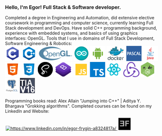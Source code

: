 ### Hello, I'm Egor! Full Stack & Software developer.
Completed a degree in Engineering and Automation, did extensive elective coursework in programming and computer science, currently learning Full Stack development and DevOps. Have solid C++ programming background, experience with embedded systems, and basics of using graphics interfaces: OpenGL. Tools that I use in domains of Full Stack Development, Software Engineering & Robotics:
<br>
![C](images/c.png)
![C++](images/cpp.png)
![OpenGL](images/opengl.png)
![Arduino](images/arduino.png)
![Android](images/android.png)
![Docker](images/docker.png)
![Pascal](images/pascal.png)
![Java](images/java.png)
![HTML5](images/html.png)
![CSS3](images/css.png)
![SASS](images/sass.png)
![Bootstrap](images/bootstrap.png)
![JavaScript](images/js.png)
![TypeSctipt](images/ts.png)
![React.js](images/react.png)
![Redux.js](images/redux.png)
![Node.js](images/node.png)
![PostgreSQL](images/sql.png)
![TIA Portal](images/tiaportal.png)
<br>

Programming books read: Alex Allain "Jumping into C++" | Aditya Y. Bhargava "Grokking algorithms". Completed courses can be found on my LinkedIn and Website:
<p align="left">
    <a href="https://www.linkedin.com/in/egor-frygin-a8324817a/" target="_blank"  style = "padding:2px">
        <img height="40px" src="https://raw.githubusercontent.com/rahuldkjain/github-profile-readme-generator/master/src/images/icons/Social/linked-in-alt.svg" alt="https://www.linkedin.com/in/egor-frygin-a8324817a/"/>
    </a>
    <a href="https://homykaze.github.io/index.html" target="_blank" style = "padding:2px">
        <img src="images/logo.jpg" height="40px"/>
    </a>
</p>
